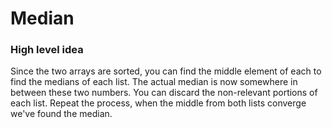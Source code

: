 # Median

### High level idea

Since the two arrays are sorted, you can find the middle element of each to find the medians of each list.  The actual median is now somewhere in between these two numbers.  You can discard the non-relevant portions of each list.  Repeat the process, when the middle from both lists converge we've found the median.  